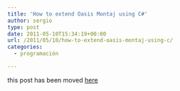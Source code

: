 ```yaml
---
title: 'How to extend Oasis Montaj using C#'
author: sergio
type: post
date: 2011-05-10T15:34:19+00:00
url: /2011/05/10/how-to-extend-oasis-montaj-using-c/
categories:
  - programación

---
```

this post has been moved [here][1]

 [1]: http://dev.crazyrobot.net/2011/05/10/how-to-extend-oasis-montaj-using-c/